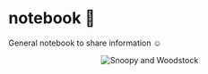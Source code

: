 # notebook 📒


General notebook to share information :relaxed:


<p align="center">
  <img src="https://www.sulcosd.k12.pa.us/cms/lib/PA06000070/Centricity/Domain/107/snoopy.jpg" title="Snoopy and Woodstock"/>
</p>
